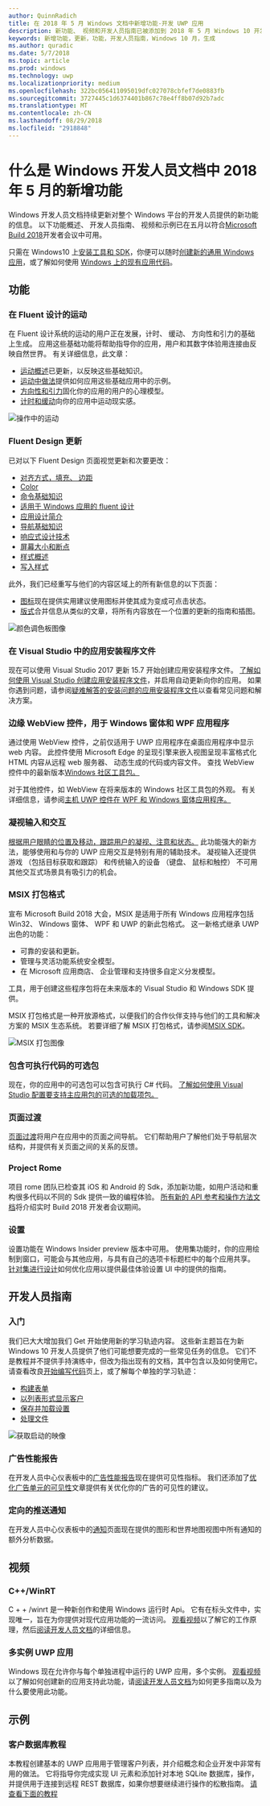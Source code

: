 ```yaml
---
author: QuinnRadich
title: 在 2018 年 5 月 Windows 文档中新增功能-开发 UWP 应用
description: 新功能、 视频和开发人员指南已被添加到 2018 年 5 月 Windows 10 开发人员文档和 Microsoft Build 会议。
keywords: 新增功能，更新，功能，开发人员指南，Windows 10 月，生成
ms.author: quradic
ms.date: 5/7/2018
ms.topic: article
ms.prod: windows
ms.technology: uwp
ms.localizationpriority: medium
ms.openlocfilehash: 322bc056411095019dfc027078cbfef7de0883fb
ms.sourcegitcommit: 3727445c1d6374401b867c78e4ff8b07d92b7adc
ms.translationtype: MT
ms.contentlocale: zh-CN
ms.lasthandoff: 08/29/2018
ms.locfileid: "2918848"
---
```

# <a name="whats-new-in-the-windows-developer-docs-in-may-2018"></a>什么是 Windows 开发人员文档中 2018 年 5 月的新增功能

Windows 开发人员文档持续更新对整个 Windows 平台的开发人员提供的新功能的信息。 以下功能概述、 开发人员指南、 视频和示例已在五月以符合[Microsoft Build 2018](https://www.microsoft.com/build)开发者会议中可用。

只需在 Windows10 上[安装工具和 SDK](http://go.microsoft.com/fwlink/?LinkId=821431)，你便可以随时[创建新的通用 Windows 应用](../get-started/create-uwp-apps.md)，或了解如何使用 [Windows 上的现有应用代码](../porting/index.md)。

## <a name="features"></a>功能

### <a name="motion-in-fluent-design"></a>在 Fluent 设计的运动

在 Fluent 设计系统的运动的用户正在发展，计时、 缓动、 方向性和引力的基础上生成。 应用这些基础功能将帮助指导你的应用，用户和其数字体验用连接由反映自然世界。 有关详细信息，此文章：

* [运动概述](../design/motion/index.md)已更新，以反映这些基础知识。
* [运动中做法](../design/motion/motion-in-practice.md)提供如何应用这些基础应用中的示例。
* [方向性和引力](../design/motion/directionality-and-gravity.md)固化你的应用的用户的心理模型。
* [计时和缓动](../design/motion/timing-and-easing.md)向你的应用中运动现实感。

![操作中的运动](../design/motion/images/contextual.gif)

### <a name="fluent-design-updates"></a>Fluent Design 更新

已对以下 Fluent Design 页面视觉更新和次要更改：

* [对齐方式，填充、 边距](../design/layout/alignment-margin-padding.md)
* [Color](../design/style/color.md)
* [命令基础知识](../design/basics/commanding-basics.md)
* [适用于 Windows 应用的 fluent 设计](../design/fluent-design-system/index.md)
* [应用设计简介](../design/basics/design-and-ui-intro.md)
* [导航基础知识](../design/basics/navigation-basics.md)
* [响应式设计技术](../design/layout/responsive-design.md)
* [屏幕大小和断点](../design/layout/screen-sizes-and-breakpoints-for-responsive-design.md)
* [样式概述](../design/style/index.md)
* [写入样式](../design/style/writing-style.md)

此外，我们已经重写与他们的内容区域上的所有新信息的以下页面：

* [图标](../design/style/icons.md)现在提供实用建议使用图标并使其成为变成可点击状态。
* [版式](../design/style/typography.md)合并信息从类似的文章，将所有内容放在一个位置的更新的指南和插图。

![颜色调色板图像](../design/style/images/color/accent-color-palette.svg)

### <a name="app-installer-files-in-visual-studio"></a>在 Visual Studio 中的应用安装程序文件

现在可以使用 Visual Studio 2017 更新 15.7 开始创建应用安装程序文件。 [了解如何使用 Visual Studio 创建应用安装程序文件](../packaging/create-appinstallerfile-vs.md)，并启用自动更新向你的应用。 如果你遇到问题，请参阅[疑难解答的安装问题的应用安装程序文件](../packaging/troubleshoot-appinstaller-issues.md)以查看常见问题和解决方案。

### <a name="edge-webview-control-for-windows-forms-and-wpf-applications"></a>边缘 WebView 控件，用于 Windows 窗体和 WPF 应用程序

通过使用 WebView 控件，之前仅适用于 UWP 应用程序在桌面应用程序中显示 web 内容。 此控件使用 Microsoft Edge 的呈现引擎来嵌入视图呈现丰富格式化 HTML 内容从远程 web 服务器、 动态生成的代码或内容文件。 查找 WebView 控件中的最新版本[Windows 社区工具包。](https://docs.microsoft.com/windows/uwpcommunitytoolkit/)

对于其他控件，如 WebView 在将来版本的 Windows 社区工具包的外观。 有关详细信息，请参阅[主机 UWP 控件在 WPF 和 Windows 窗体应用程序。](https://docs.microsoft.com/windows/uwp/xaml-platform/xaml-host-controls)

### <a name="gaze-input-and-interactions"></a>凝视输入和交互

[根据用户眼睛的位置及移动，跟踪用户的凝视、注意和状态。](../design/input/gaze-interactions.md) 此功能强大的新方法，能够使用和与你的 UWP 应用交互是特别有用的辅助技术。 凝视输入还提供游戏 （包括目标获取和跟踪） 和传统输入的设备 （键盘、 鼠标和触控） 不可用其他交互式场景具有吸引力的机会。

### <a name="msix-packaging-format"></a>MSIX 打包格式

宣布 Microsoft Build 2018 大会，MSIX 是适用于所有 Windows 应用程序包括 Win32、 Windows 窗体、 WPF 和 UWP 的新此包格式。 这一新格式继承 UWP 出色的功能：

* 可靠的安装和更新。 
* 管理与灵活功能系统安全模型。
* 在 Microsoft 应用商店、 企业管理和支持很多自定义分发模型。

工具，用于创建这些程序包将在未来版本的 Visual Studio 和 Windows SDK 提供。

MSIX 打包格式是一种开放源格式，以便我们的合作伙伴支持与他们的工具和解决方案的 MSIX 生态系统。 若要详细了解 MSIX 打包格式，请参阅[MSIX SDK](https://github.com/Microsoft/msix-packaging)。 

![MSIX 打包图像](images/msix.png)

### <a name="optional-packages-with-executable-code"></a>包含可执行代码的可选包

现在，你的应用中的可选包可以包含可执行 C# 代码。 [了解如何使用 Visual Studio 配置要支持主应用包的可选的加载项包。](../packaging/optional-packages-with-executable-code.md)

### <a name="page-transitions"></a>页面过渡

[页面过渡](../design/motion/page-transitions.md)将用户在应用中的页面之间导航。 它们帮助用户了解他们处于导航层次结构，并提供有关页面之间的关系的反馈。

### <a name="project-rome"></a>Project Rome

项目 rome 团队已检查其 iOS 和 Android 的 Sdk，添加新功能，如用户活动和重构很多代码以不同的 Sdk 提供一致的编程体验。 [所有新的 API 参考和操作方法文档](https://docs.microsoft.com/windows/project-rome/)将介绍实时 Build 2018 开发者会议期间。

### <a name="sets"></a>设置

设置功能在 Windows Insider preview 版本中可用。 使用集功能时，你的应用绘制到窗口，可能会与其他应用，与具有自己的选项卡标题栏中的每个应用共享。 [针对集进行设计](../design/shell/design-for-sets.md)如何优化应用以提供最佳体验设置 UI 中的提供的指南。

## <a name="developer-guidance"></a>开发人员指南

### <a name="get-started"></a>入门

我们已大大增加我们 Get 开始使用新的学习轨迹内容。 这些新主题旨在为新 Windows 10 开发人员提供了他们可能想要完成的一些常见任务的信息。 它们不是教程并不提供手持演练中，但改为指出现有的文档，其中包含以及如何使用它。 请查看改良[开始编写代码](../get-started/create-uwp-apps.md)页上，或了解每个单独的学习轨迹：

* [构建表单](../get-started/construct-form-learning-track.md)
* [以列表形式显示客户](../get-started/display-customers-in-list-learning-track.md)
* [保存并加载设置](../get-started/settings-learning-track.md)
* [处理文件](../get-started/fileio-learning-track.md)

![获取启动的映像](../get-started/images/build-your-app.png)

### <a name="advertising-performance-report"></a>广告性能报告

在开发人员中心仪表板中的[广告性能报告](../publish/advertising-performance-report.md)现在提供可见性指标。 我们还添加了[优化广告单元的可见性](../monetize/optimize-ad-unit-viewability.md)文章提供有关优化你的广告的可见性的建议。

### <a name="targeted-push-notifications"></a>定向的推送通知

在开发人员中心仪表板中的[通知](../publish/send-push-notifications-to-your-apps-customers.md)页面现在提供的图形和世界地图视图中所有通知的额外分析数据。

## <a name="videos"></a>视频

### <a name="cwinrt"></a>C++/WinRT

C + + /winrt 是一种新创作和使用 Windows 运行时 Api。 它有在标头文件中，实现唯一，旨在为你提供对现代应用功能的一流访问。 [观看视频](https://www.youtube.com/watch?v=TLSul1XxppA&feature=youtu.be)以了解它的工作原理，然后[阅读开发人员文档](../cpp-and-winrt-apis/index.md)的详细信息。

### <a name="multi-instance-uwp-apps"></a>多实例 UWP 应用

Windows 现在允许你与每个单独进程中运行的 UWP 应用，多个实例。 [观看视频](https://www.youtube.com/watch?v=clnnf4cigd0&feature=youtu.be)以了解如何创建新的应用支持此功能，请[阅读开发人员文档](../launch-resume/multi-instance-uwp.md)为如何更多指南以及为什么要使用此功能。

## <a name="samples"></a>示例

### <a name="customer-database-tutorial"></a>客户数据库教程

本教程创建基本的 UWP 应用用于管理客户列表，并介绍概念和企业开发中非常有用的做法。 它将指导你完成实现 UI 元素和添加针对本地 SQLite 数据库，操作，并提供用于连接到远程 REST 数据库，如果你想要继续进行操作的松散指南。 [请查看下面的教程](../enterprise/customer-database-tutorial.md)